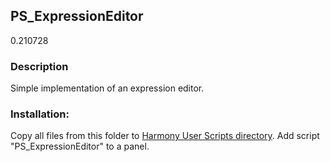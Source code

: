 ## PS_ExpressionEditor
0.210728

### Description
Simple implementation of an expression editor.

### Installation:
Copy all files from this folder to [Harmony User Scripts directory](https://docs.toonboom.com/help/harmony-20/premium/scripting/import-script.html).
Add script "PS_ExpressionEditor" to a panel.

